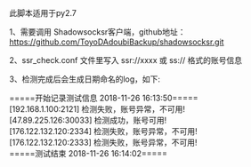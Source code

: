 此脚本适用于py2.7

1、需要调用 Shadowsocksr客户端，github地址：https://github.com/ToyoDAdoubiBackup/shadowsocksr.git

2、ssr_check.conf 文件里写入 ssr://xxxx 或 ss:// 格式的账号信息

3、检测完成后会生成日期命名的log，如下:

=====开始记录测试信息 2018-11-26 16:13:50=====  
[192.168.1.100:2121] 检测失败，账号异常，不可用!  
[47.89.225.126:30033] 检测成功，账号可用!  
[176.122.132.120:2334] 检测失败，账号异常，不可用!  
[176.122.132.120:2333] 检测失败，账号异常，不可用!  
=====测试结束 2018-11-26 16:14:02=====

